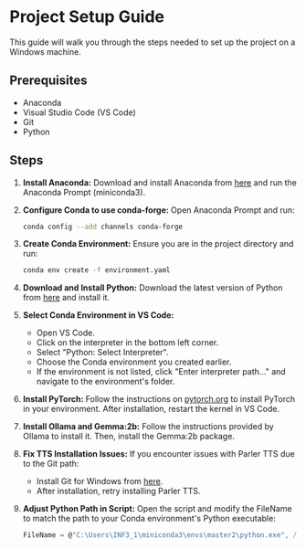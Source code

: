 # Project Setup Guide

This guide will walk you through the steps needed to set up the project on a Windows machine.

## Prerequisites

- Anaconda
- Visual Studio Code (VS Code)
- Git
- Python

## Steps

1. **Install Anaconda:**
   Download and install Anaconda from [here]([https://www.anaconda.com/products/individual](https://docs.anaconda.com/free/miniconda/)) and run the Anaconda Prompt (miniconda3).

2. **Configure Conda to use conda-forge:**
   Open Anaconda Prompt and run:
   ```sh
   conda config --add channels conda-forge
3. **Create Conda Environment:**
   Ensure you are in the project directory and run:
   ```sh
   conda env create -f environment.yaml
4. **Download and Install Python:**
   Download the latest version of Python from [here](https://www.python.org/downloads/) and install it.
5. **Select Conda Environment in VS Code:**
   - Open VS Code.
   - Click on the interpreter in the bottom left corner.
   - Select "Python: Select Interpreter".
   - Choose the Conda environment you created earlier.
   - If the environment is not listed, click "Enter interpreter path..." and navigate to the environment's folder.

6. **Install PyTorch:**
   Follow the instructions on [pytorch.org](https://pytorch.org/get-started/locally/) to install PyTorch in your environment. After installation, restart the kernel in VS Code.

7. **Install Ollama and Gemma:2b:**
   Follow the instructions provided by Ollama to install it. Then, install the Gemma:2b package.

8. **Fix TTS Installation Issues:**
   If you encounter issues with Parler TTS due to the Git path:
   - Install Git for Windows from [here](https://gitforwindows.org/).
   - After installation, retry installing Parler TTS.

9. **Adjust Python Path in Script:**
   Open the script and modify the FileName to match the path to your Conda environment's Python executable:
   ```csharp
   FileName = @"C:\Users\INF3_1\miniconda3\envs\master2\python.exe", // Path to the Conda environment's Python executable
